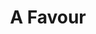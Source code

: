 ---
layout: film
title:  "A Favour"
description: Main page for short horror film A Favour.
production-year:   2016
production-date: 2016-07
synopsis: an absurd dark comedy.
camera: Canon C100 Mark II
format: "16:9"
location: U.K.
header-img: images/a_favour_still4.jpg
thumbnail: images/a_favour_still4.jpg
nav:
 - title: Cast & Crew
   link: "#credits"
 - title: Stills
   link: "#stills"
 - title: Watch on YouTube
   link: https://www.youtube.com/watch?v=l4TJsCCa234
   external: true
credits:
 - section-title: CAST
   people: 
     - role:
       name: Steven Kingaby
     - role:
       name: Tiberiu Chis
     - role: 
       name: Benedict O'Malley
 - section-title: CREW
   people: 
     - role: Written, Directed and Edited by
       name: Fahdi Kanavati
     - role: Produced by
       name: Fahdi Kanavati </br> Cem Hurrell
     - role: Director of Photography </br>and Visual Effects
       name: Fahdi Kanavati
     - role: 1st AD, 1st AC, </br>Sound Recordist and Gaffer
       name: Cem Hurrell
     - role: Co-produced by
       name: Tiberiu Chis
running-time: "01:04"
budget: £5 (for dark chocolate cookies)
production: Imperial College TV
stills:
 - link: images/a_favour_still1.jpg
 - link: images/a_favour_still2.jpg
 - link: images/a_favour_still3.jpg
 - link: images/a_favour_still5.jpg
 - link: images/a_favour_still6.jpg
 - link: images/a_favour_still7.jpg
---